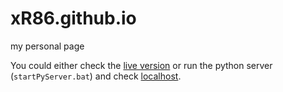# xR86.github.io
my personal page

You could either check the [live version](https://xr86.github.io/) or run the python server (`startPyServer.bat`) and check [localhost](http://localhost:8000/).
